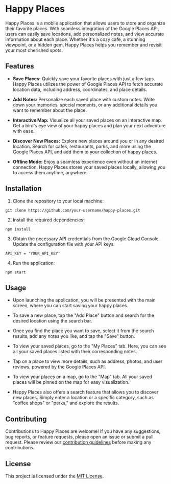 # Happy Places


Happy Places is a mobile application that allows users to store and organize their favorite places. With seamless integration of the Google Places API, users can easily save locations, add personalized notes, and view accurate information about each place. Whether it's a cozy cafe, a stunning viewpoint, or a hidden gem, Happy Places helps you remember and revisit your most cherished spots.

## Features

- **Save Places:** Quickly save your favorite places with just a few taps. Happy Places utilizes the power of Google Places API to fetch accurate location data, including address, coordinates, and place details.

- **Add Notes:** Personalize each saved place with custom notes. Write down your memories, special moments, or any additional details you want to remember about the place.

- **Interactive Map:** Visualize all your saved places on an interactive map. Get a bird's eye view of your happy places and plan your next adventure with ease.

- **Discover New Places:** Explore new places around you or in any desired location. Search for cafes, restaurants, parks, and more using the Google Places API, and add them to your collection of happy places.

- **Offline Mode:** Enjoy a seamless experience even without an internet connection. Happy Places stores your saved places locally, allowing you to access them anytime, anywhere.

## Installation

1. Clone the repository to your local machine:
```
git clone https://github.com/your-username/happy-places.git
```

2. Install the required dependencies:
```
npm install
```

3. Obtain the necessary API credentials from the Google Cloud Console. Update the configuration file with your API keys:
```
API_KEY = 'YOUR_API_KEY'
```

4. Run the application:
```
npm start
```

## Usage

- Upon launching the application, you will be presented with the main screen, where you can start saving your happy places.

- To save a new place, tap the "Add Place" button and search for the desired location using the search bar.

- Once you find the place you want to save, select it from the search results, add any notes you like, and tap the "Save" button.

- To view your saved places, go to the "My Places" tab. Here, you can see all your saved places listed with their corresponding notes.

- Tap on a place to view more details, such as address, photos, and user reviews, powered by the Google Places API.

- To view your places on a map, go to the "Map" tab. All your saved places will be pinned on the map for easy visualization.

- Happy Places also offers a search feature that allows you to discover new places. Simply enter a location or a specific category, such as "coffee shops" or "parks," and explore the results.

## Contributing

Contributions to Happy Places are welcome! If you have any suggestions, bug reports, or feature requests, please open an issue or submit a pull request. Please review our [contribution guidelines](CONTRIBUTING.md) before making any contributions.

## License

This project is licensed under the [MIT License](LICENSE).
